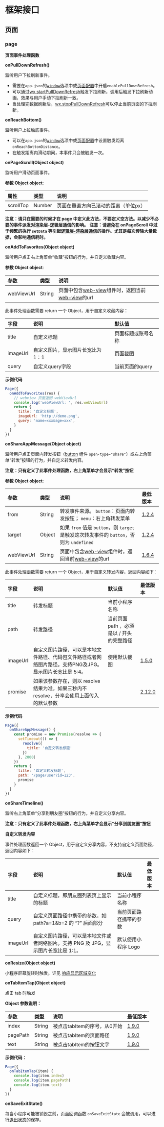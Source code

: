 # 框架接口

## 页面

### page

**页面事件处理函数**

**onPullDownRefresh()**

监听用户下拉刷新事件。

- 需要在`app.json`的[`window`](https://developers.weixin.qq.com/miniprogram/dev/reference/configuration/app.html#window)选项中或[页面配置](https://developers.weixin.qq.com/miniprogram/dev/reference/configuration/page.html)中开启`enablePullDownRefresh`。
- 可以通过[wx.startPullDownRefresh](https://developers.weixin.qq.com/miniprogram/dev/api/ui/pull-down-refresh/wx.startPullDownRefresh.html)触发下拉刷新，调用后触发下拉刷新动画，效果与用户手动下拉刷新一致。
- 当处理完数据刷新后，[wx.stopPullDownRefresh](https://developers.weixin.qq.com/miniprogram/dev/api/ui/pull-down-refresh/wx.stopPullDownRefresh.html)可以停止当前页面的下拉刷新。

**onReachBottom()**

监听用户上拉触底事件。

- 可以在`app.json`的[`window`](https://developers.weixin.qq.com/miniprogram/dev/reference/configuration/app.html#window)选项中或[页面配置](https://developers.weixin.qq.com/miniprogram/dev/reference/configuration/page.html)中设置触发距离`onReachBottomDistance`。
- 在触发距离内滑动期间，本事件只会被触发一次。

**onPageScroll(Object object)**

监听用户滑动页面事件。

**参数 Object object**:

| 属性      | 类型   | 说明                                 |
| :-------- | :----- | :----------------------------------- |
| scrollTop | Number | 页面在垂直方向已滚动的距离（单位px） |

**注意：请只在需要的时候才在 page 中定义此方法，不要定义空方法。以减少不必要的事件派发对渲染层-逻辑层通信的影响。** **注意：请避免在 onPageScroll 中过于频繁的执行 `setData` 等引起[逻辑层-渲染层通信](https://developers.weixin.qq.com/miniprogram/dev/framework/performance/tips.html)的操作。尤其是每次传输大量数据，会影响通信耗时。**

**onAddToFavorites(Object object)**

监听用户点击右上角菜单“收藏”按钮的行为，并自定义收藏内容。

**参数 Object object**:

| 参数       | 类型   | 说明                                                         |
| :--------- | :----- | :----------------------------------------------------------- |
| webViewUrl | String | 页面中包含[web-view](https://developers.weixin.qq.com/miniprogram/dev/component/web-view.html)组件时，返回当前[web-view](https://developers.weixin.qq.com/miniprogram/dev/component/web-view.html)的url |

此事件处理函数需要 return 一个 Object，用于自定义收藏内容：

| 字段     | 说明                              | 默认值             |
| :------- | :-------------------------------- | :----------------- |
| title    | 自定义标题                        | 页面标题或账号名称 |
| imageUrl | 自定义图片，显示图片长宽比为 1：1 | 页面截图           |
| query    | 自定义query字段                   | 当前页面的query    |

**示例代码**

```javascript
Page({
  onAddToFavorites(res) {
    // webview 页面返回 webViewUrl
    console.log('webViewUrl: ', res.webViewUrl)
    return {
      title: '自定义标题',
      imageUrl: 'http://demo.png',
      query: 'name=xxx&age=xxx',
    }
  }
})
```

**onShareAppMessage(Object object)**

监听用户点击页面内转发按钮（[button](https://developers.weixin.qq.com/miniprogram/dev/component/button.html) 组件 `open-type="share"`）或右上角菜单“转发”按钮的行为，并自定义转发内容。

**注意：只有定义了此事件处理函数，右上角菜单才会显示“转发”按钮**

**参数 Object object**:

| 参数       | 类型   | 说明                                                         | 最低版本                                                     |
| :--------- | :----- | :----------------------------------------------------------- | :----------------------------------------------------------- |
| from       | String | 转发事件来源。 `button`：页面内转发按钮； `menu`：右上角转发菜单 | [1.2.4](https://developers.weixin.qq.com/miniprogram/dev/framework/compatibility.html) |
| target     | Object | 如果 `from` 值是 `button`，则 `target` 是触发这次转发事件的 `button`，否则为 `undefined` | [1.2.4](https://developers.weixin.qq.com/miniprogram/dev/framework/compatibility.html) |
| webViewUrl | String | 页面中包含[web-view](https://developers.weixin.qq.com/miniprogram/dev/component/web-view.html)组件时，返回当前[web-view](https://developers.weixin.qq.com/miniprogram/dev/component/web-view.html)的url | [1.6.4](https://developers.weixin.qq.com/miniprogram/dev/framework/compatibility.html) |

此事件处理函数需要 return 一个 Object，用于自定义转发内容，返回内容如下：

| 字段     | 说明                                                         | 默认值                                    | 最低版本                                                     |
| :------- | :----------------------------------------------------------- | :---------------------------------------- | :----------------------------------------------------------- |
| title    | 转发标题                                                     | 当前小程序名称                            |                                                              |
| path     | 转发路径                                                     | 当前页面 path ，必须是以 / 开头的完整路径 |                                                              |
| imageUrl | 自定义图片路径，可以是本地文件路径、代码包文件路径或者网络图片路径。支持PNG及JPG。显示图片长宽比是 5:4。 | 使用默认截图                              | [1.5.0](https://developers.weixin.qq.com/miniprogram/dev/framework/compatibility.html) |
| promise  | 如果该参数存在，则以 resolve 结果为准，如果三秒内不 resolve，分享会使用上面传入的默认参数 |                                           | [2.12.0](https://developers.weixin.qq.com/miniprogram/dev/framework/compatibility.html) |

**示例代码**

```javascript
Page({
  onShareAppMessage() {
    const promise = new Promise(resolve => {
      setTimeout(() => {
        resolve({
          title: '自定义转发标题'
        })
      }, 2000)
    })
    return {
      title: '自定义转发标题',
      path: '/page/user?id=123',
      promise 
    }
  }
})
```

**onShareTimeline()**

监听右上角菜单“分享到朋友圈”按钮的行为，并自定义分享内容。

**注意：只有定义了此事件处理函数，右上角菜单才会显示“分享到朋友圈”按钮**

**自定义转发内容**

事件处理函数返回一个 Object，用于自定义分享内容，不支持自定义页面路径，返回内容如下：

| 字段     | 说明                                                         | 默认值                 | 最低版本 |
| :------- | :----------------------------------------------------------- | :--------------------- | :------- |
| title    | 自定义标题，即朋友圈列表页上显示的标题                       | 当前小程序名称         |          |
| query    | 自定义页面路径中携带的参数，如 path?a=1&b=2 的 “?” 后面部分  | 当前页面路径携带的参数 |          |
| imageUrl | 自定义图片路径，可以是本地文件或者网络图片。支持 PNG 及 JPG，显示图片长宽比是 1:1。 | 默认使用小程序 Logo    |          |

**onResize(Object object)**

小程序屏幕旋转时触发。详见 [响应显示区域变化](https://developers.weixin.qq.com/miniprogram/dev/framework/view/resizable.html#在手机上启用屏幕旋转支持)

**onTabItemTap(Object object)**

点击 tab 时触发

**Object 参数说明：**

| 参数     | 类型   | 说明                         | 最低版本                                                     |
| :------- | :----- | :--------------------------- | :----------------------------------------------------------- |
| index    | String | 被点击tabItem的序号，从0开始 | [1.9.0](https://developers.weixin.qq.com/miniprogram/dev/framework/compatibility.html) |
| pagePath | String | 被点击tabItem的页面路径      | [1.9.0](https://developers.weixin.qq.com/miniprogram/dev/framework/compatibility.html) |
| text     | String | 被点击tabItem的按钮文字      | [1.9.0](https://developers.weixin.qq.com/miniprogram/dev/framework/compatibility.html) |

**示例代码：**

```js
Page({
  onTabItemTap(item) {
    console.log(item.index)
    console.log(item.pagePath)
    console.log(item.text)
  }
})
```

**onSaveExitState()**

每当小程序可能被销毁之前，页面回调函数 `onSaveExitState` 会被调用，可以进行[退出状态](https://developers.weixin.qq.com/miniprogram/dev/framework/runtime/operating-mechanism.html#_4-退出状态)的保存。